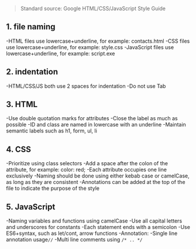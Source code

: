 >Standard source: Google HTML/CSS/JavaScript Style Guide

## 1. file naming
-HTML files use lowercase+underline, for example: contacts.html
-CSS files use lowercase+underline, for example: style.css
-JavaScript files use lowercase+underline, for example: script.exe

## 2. indentation
-HTML/CSS/JS both use 2 spaces for indentation
-Do not use Tab

## 3.  HTML
-Use double quotation marks for attributes
-Close the label as much as possible
-ID and class are named in lowercase with an underline
-Maintain semantic labels such as h1, form, ul, li

## 4.  CSS
-Prioritize using class selectors
-Add a space after the colon of the attribute, for example: color: red;
-Each attribute occupies one line exclusively
-Naming should be done using either kebab case or camelCase, as long as they are consistent
-Annotations can be added at the top of the file to indicate the purpose of the style

## 5.  JavaScript
-Naming variables and functions using camelCase
-Use all capital letters and underscores for constants
-Each statement ends with a semicolon
-Use ES6+syntax, such as let/cont, arrow functions
-Annotation:
-Single line annotation usage`//`
-Multi line comments using `/* .. */`
